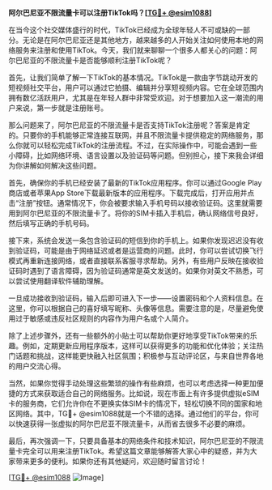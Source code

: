 **阿尔巴尼亚不限流量卡可以注册TikTok吗？[[TG💪+ @esim1088](https://t.me/s/esim1088)]**

在当今这个社交媒体盛行的时代，TikTok已经成为全球年轻人不可或缺的一部分。无论是在阿尔巴尼亚还是其他地方，越来越多的人开始关注如何使用本地的网络服务来注册和使用TikTok。今天，我们就来聊聊一个很多人都关心的问题：阿尔巴尼亚的不限流量卡是否能够顺利注册TikTok呢？

首先，让我们简单了解一下TikTok的基本情况。TikTok是一款由字节跳动开发的短视频社交平台，用户可以通过它拍摄、编辑并分享短视频内容。它在全球范围内拥有数亿活跃用户，尤其是在年轻人群中非常受欢迎。对于想要加入这一潮流的用户来说，第一步就是注册账号。

那么问题来了，阿尔巴尼亚的不限流量卡是否支持TikTok注册呢？答案是肯定的。只要你的手机能够正常连接互联网，并且不限流量卡提供稳定的网络服务，那么你就可以轻松完成TikTok的注册流程。不过，在实际操作中，可能会遇到一些小障碍，比如网络环境、语言设置以及验证码等问题。但别担心，接下来我会详细为你讲解如何解决这些问题。

首先，确保你的手机已经安装了最新的TikTok应用程序。你可以通过Google Play商店或者苹果App Store下载最新版本的应用程序。下载完成后，打开应用并点击“注册”按钮。通常情况下，你会被要求输入手机号码以接收验证码。这里就需要用到阿尔巴尼亚的不限流量卡了。将你的SIM卡插入手机后，确认网络信号良好，然后填写正确的手机号码。

接下来，系统会发送一条包含验证码的短信到你的手机上。如果你发现迟迟没有收到验证码，可能是由于网络延迟或者是运营商的问题。此时，你可以尝试切换飞行模式再重新连接网络，或者直接联系客服寻求帮助。另外，有些用户反映在接收验证码时遇到了语言障碍，因为验证码通常是英文发送的。如果你对英文不熟悉，可以尝试使用翻译软件辅助理解。

一旦成功接收到验证码，输入后即可进入下一步——设置密码和个人资料信息。在这里，你可以根据自己的喜好填写昵称、头像等信息。需要注意的是，尽量避免使用过于敏感或违反社区规则的内容作为用户名或个人简介。

除了上述步骤外，还有一些额外的小贴士可以帮助你更好地享受TikTok带来的乐趣。例如，定期更新应用程序版本，这样可以获得更多的功能和优化体验；关注热门话题和挑战，这样能更快融入社区氛围；积极参与互动评论区，与来自世界各地的用户交流心得。

当然，如果你觉得手动处理这些繁琐的操作有些麻烦，也可以考虑选择一种更加便捷的方式来获取适合自己的网络服务。比如说，现在市面上有许多提供虚拟eSIM卡的服务商，它们允许你在不更换实体SIM卡的情况下，轻松切换不同的国家和地区网络。其中，TG💪+ @esim1088就是一个不错的选择。通过他们的平台，你可以快速获得一张虚拟的阿尔巴尼亚不限流量卡，从而省去很多不必要的麻烦。

最后，再次强调一下，只要具备基本的网络条件和技术知识，阿尔巴尼亚的不限流量卡完全可以用来注册TikTok。希望这篇文章能够解答大家心中的疑惑，并为大家带来更多的便利。如果你还有其他疑问，欢迎随时留言讨论！

[[TG💪+ @esim1088](https://t.me/s/esim1088) ![Image](https://i.postimg.cc/4NQfJmqS/Snipaste-2025-05-13-00-14-12.png)]